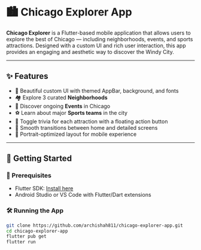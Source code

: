 # 🏙️ Chicago Explorer App

**Chicago Explorer** is a Flutter-based mobile application that allows users to explore the best of Chicago — including neighborhoods, events, and sports attractions. Designed with a custom UI and rich user interaction, this app provides an engaging and aesthetic way to discover the Windy City.

---

## ✨ Features

- 🎨 Beautiful custom UI with themed AppBar, background, and fonts  
- 🏘️ Explore 3 curated **Neighborhoods**  
- 🎉 Discover ongoing **Events** in Chicago  
- ⚽ Learn about major **Sports teams** in the city  
- 🔄 Toggle trivia for each attraction with a floating action button  
- 🧭 Smooth transitions between home and detailed screens  
- 📱 Portrait-optimized layout for mobile experience  

---

## 🚀 Getting Started

### 🔧 Prerequisites

- Flutter SDK: [Install here](https://docs.flutter.dev/get-started/install)
- Android Studio or VS Code with Flutter/Dart extensions

### 🛠️ Running the App

```bash
git clone https://github.com/archishah811/chicago-explorer-app.git
cd chicago-explorer-app
flutter pub get
flutter run
